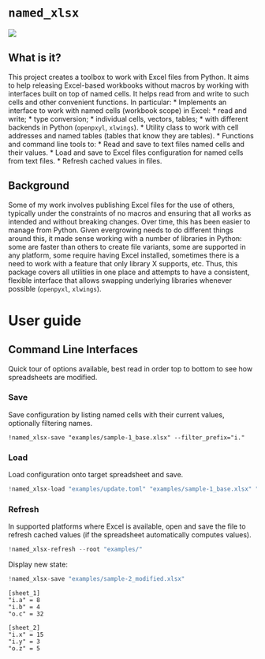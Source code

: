 # `named_xlsx`


[![](https://img.shields.io/badge/code%20style-black-000000.svg)](https://github.com/psf/black)

## What is it?

This project creates a toolbox to work with Excel files from Python. It
aims to help releasing Excel-based workbooks without macros by working
with interfaces built on top of named cells. It helps read from and
write to such cells and other convenient functions. In particular: \*
Implements an interface to work with named cells (workbook scope) in
Excel: \* read and write; \* type conversion; \* individual cells,
vectors, tables; \* with different backends in Python (`openpxyl`,
`xlwings`). \* Utility class to work with cell addresses and named
tables (tables that know they are tables). \* Functions and command line
tools to: \* Read and save to text files named cells and their values.
\* Load and save to Excel files configuration for named cells from text
files. \* Refresh cached values in files.

## Background

Some of my work involves publishing Excel files for the use of others,
typically under the constraints of no macros and ensuring that all works
as intended and without breaking changes. Over time, this has been
easier to manage from Python. Given evergrowing needs to do different
things around this, it made sense working with a number of libraries in
Python: some are faster than others to create file variants, some are
supported in any platform, some require having Excel installed,
sometimes there is a need to work with a feature that only library X
supports, etc. Thus, this package covers all utilities in one place and
attempts to have a consistent, flexible interface that allows swapping
underlying libraries whenever possible (`openpyxl`, `xlwings`).

# User guide

## Command Line Interfaces

Quick tour of options available, best read in order top to bottom to see
how spreadsheets are modified.

### Save

Save configuration by listing named cells with their current values,
optionally filtering names.

``` {commandline}
!named_xlsx-save "examples/sample-1_base.xlsx" --filter_prefix="i."
```

### Load

Load configuration onto target spreadsheet and save.

``` python
!named_xlsx-load "examples/update.toml" "examples/sample-1_base.xlsx" "examples/sample-2_modified.xlsx"
```

### Refresh

In supported platforms where Excel is available, open and save the file
to refresh cached values (if the spreadsheet automatically computes
values).

``` python
!named_xlsx-refresh --root "examples/"
```

Display new state:

``` python
!named_xlsx-save "examples/sample-2_modified.xlsx"
```

    [sheet_1]
    "i.a" = 8
    "i.b" = 4
    "o.c" = 32

    [sheet_2]
    "i.x" = 15
    "i.y" = 3
    "o.z" = 5
